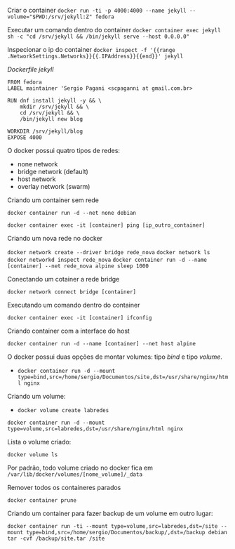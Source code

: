 Criar o container
`docker run -ti -p 4000:4000 --name jekyll --volume="$PWD:/srv/jekyll:Z" fedora`

Executar um comando dentro do container
`docker container exec jekyll sh -c "cd /srv/jekyll && /bin/jekyll serve --host 0.0.0.0"`

Inspecionar o ip do container
`docker inspect -f '{{range .NetworkSettings.Networks}}{{.IPAddress}}{{end}}' jekyll`


*Dockerfile jekyll*

```
FROM fedora
LABEL maintainer 'Sergio Pagani <scpaganni at gmail.com.br>

RUN dnf install jekyll -y && \
    mkdir /srv/jekyll && \
    cd /srv/jekyll && \
    /bin/jekyll new blog

WORKDIR /srv/jekyll/blog
EXPOSE 4000
```

O docker possui quatro tipos de redes:
* none network
* bridge network (default)
* host network
* overlay network (swarm)

Criando um container sem rede

`docker container run -d --net none debian`

`docker container exec -it [container] ping [ip_outro_container]`

Criando um nova rede no docker

`docker network create --driver bridge rede_nova`
`docker network ls`
`docker networkd inspect rede_nova`
`docker container run -d --name [container] --net rede_nova alpine sleep 1000`

Conectando um cotainer a rede bridge

`docker network connect bridge [container]`

Executando um comando dentro do container

`docker container exec -it [container] ifconfig`

Criando container com a interface do host

`docker container run -d --name [container] --net host alpine`

O docker possui duas opções de montar volumes: tipo *bind* e tipo *volume*.

* `docker container run -d --mount type=bind,src=/home/sergio/Documentos/site,dst=/usr/share/nginx/html nginx`

Criando um volume:

* `docker volume create labredes`

`docker container run -d --mount type=volume,src=labredes,dst=/usr/share/nginx/html nginx`

Lista o volume criado:

`docker volume ls`

Por padrão, todo volume criado no docker fica em `/var/lib/docker/volumes/[nome_volume]/_data`

Remover todos os containeres parados

`docker container prune`

Criando um container para fazer backup de um volume em outro lugar:

`docker container run -ti --mount type=volume,src=labredes,dst=/site --mount type=bind,src=/home/sergio/Documentos/backup/,dst=/backup debian tar -cvf /backup/site.tar /site`

